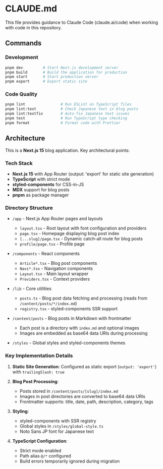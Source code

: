 # CLAUDE.md

This file provides guidance to Claude Code (claude.ai/code) when working with code in this repository.

## Commands

### Development
```bash
pnpm dev         # Start Next.js development server
pnpm build       # Build the application for production
pnpm start       # Start production server
pnpm export      # Export static site
```

### Code Quality
```bash
pnpm lint                # Run ESLint on TypeScript files
pnpm lint:text           # Check Japanese text in blog posts
pnpm lint:textfix        # Auto-fix Japanese text issues
pnpm test                # Run TypeScript type checking
pnpm format              # Format code with Prettier
```

## Architecture

This is a **Next.js 15** blog application. Key architectural points:

### Tech Stack
- **Next.js 15** with App Router (output: 'export' for static site generation)
- **TypeScript** with strict mode
- **styled-components** for CSS-in-JS
- **MDX** support for blog posts
- **pnpm** as package manager

### Directory Structure
- `/app` - Next.js App Router pages and layouts
  - `layout.tsx` - Root layout with font configuration and providers
  - `page.tsx` - Homepage displaying blog post index
  - `[...slug]/page.tsx` - Dynamic catch-all route for blog posts
  - `profile/page.tsx` - Profile page

- `/components` - React components
  - `Article*.tsx` - Blog post components
  - `Navi*.tsx` - Navigation components
  - `Layout.tsx` - Main layout wrapper
  - `Providers.tsx` - Context providers

- `/lib` - Core utilities
  - `posts.ts` - Blog post data fetching and processing (reads from `/content/posts/*/index.md`)
  - `registry.tsx` - styled-components SSR support

- `/content/posts` - Blog posts in Markdown with frontmatter
  - Each post is a directory with `index.md` and optional images
  - Images are embedded as base64 data URIs during processing

- `/styles` - Global styles and styled-components themes

### Key Implementation Details

1. **Static Site Generation**: Configured as static export (`output: 'export'`) with `trailingSlash: true`

2. **Blog Post Processing**:
   - Posts stored in `/content/posts/[slug]/index.md`
   - Images in post directories are converted to base64 data URIs
   - Frontmatter supports: title, date, path, description, category, tags

3. **Styling**:
   - styled-components with SSR registry
   - Global styles in `/styles/global-style.ts`
   - Noto Sans JP font for Japanese text

4. **TypeScript Configuration**:
   - Strict mode enabled
   - Path alias `@/*` configured
   - Build errors temporarily ignored during migration